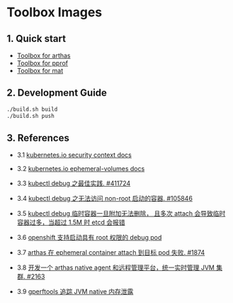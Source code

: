 # Toolbox Images

## 1. Quick start

- [Toolbox for arthas](arthas/README.md)
- [Toolbox for pprof](pprof/README.md)
- [Toolbox for mat](mat/README.md)

## 2. Development Guide

```bash
./build.sh build
./build.sh push
```

## 3. References

- 3.1 [kubernetes.io security context docs](https://kubernetes.io/zh-cn/docs/tasks/configure-pod-container/security-context/)

- 3.2 [kubernetes.io ephemeral-volumes docs](https://kubernetes.io/zh-cn/docs/concepts/storage/ephemeral-volumes/)

- 3.3 [kubectl debug 之最佳实践. #411724](https://www.modb.pro/db/411724)

- 3.4 [kubectl debug 之无法访问 non-root 启动的容器. #105846](https://github.com/kubernetes/kubernetes/issues/105846)

- 3.5 [kubectl debug 临时容器一旦附加无法删除， 且多次 attach 会导致临时容器过多，当超过 1.5M 时 etcd 会报错](https://github.com/kubernetes/kubernetes/issues/84764#issuecomment-1124885813)

- 3.6 [openshift 支持启动具有 root 权限的 debug pod](https://access.redhat.com/documentation/zh-cn/openshift_container_platform/4.6/html/support/starting-debug-pods-with-root-access_investigating-pod-issues)

- 3.7 [arthas 在 ephemeral container attach 到目标 pod 失败. #1874](https://github.com/alibaba/arthas/issues/1874)

- 3.8 [开发一个 arthas native agent 和远程管理平台，统一实时管理 JVM 集群. #2163](https://github.com/alibaba/arthas/issues/2163)

- 3.9 [gperftools 追踪 JVM native 内存泄露](https://www.notion.so/gperftools-JVM-native-4aecf52bf9ed4e56a2519396119ec404)
